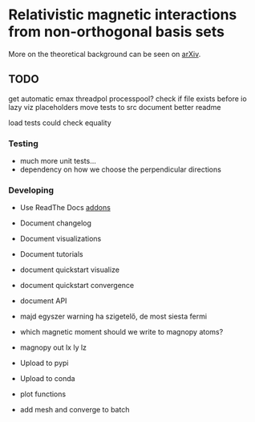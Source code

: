 # Relativistic magnetic interactions from non-orthogonal basis sets

More on the theoretical background can be seen on [arXiv](https://arxiv.org/abs/2309.02558).

## TODO

get automatic emax
threadpol processpool?
check if file exists before io
lazy viz placeholders
move tests to src
document
better readme

load tests could check equality

### Testing

- much more unit tests...
- dependency on how we choose the perpendicular directions

### Developing

- Use ReadThe Docs [addons](https://docs.readthedocs.io/en/stable/addons.html)
- Document changelog
- Document visualizations
- Document tutorials
- document quickstart visualize
- document quickstart convergence
- document API

- majd egyszer warning ha szigetelő, de most siesta fermi
- which magnetic moment should we write to magnopy atoms?
- magnopy out lx ly lz

- Upload to pypi
- Upload to conda

- plot functions
- add mesh and converge to batch
